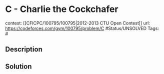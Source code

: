 # C - Charlie the Cockchafer

contest: [[CFICPC/100795/100795|2012-2013 CTU Open Contest]]
url: https://codeforces.com/gym/100795/problem/C
#Status/UNSOLVED
Tags: #

## Description

## Solution

